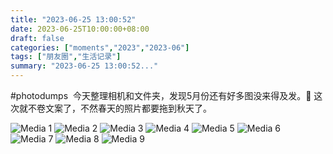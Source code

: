 ```yaml
---
title: "2023-06-25 13:00:52"
date: 2023-06-25T10:00:00+08:00
draft: false
categories: ["moments","2023","2023-06"]
tags: ["朋友圈","生活记录"]
summary: "2023-06-25 13:00:52..."
---
```


#photodumps
​
​今天整理相机和文件夹，发现5月份还有好多图没来得及发。🤯 这次就不卷文案了，不然春天的照片都要拖到秋天了。

![Media 1](/Moments/photos/2023-06-25/202306251300520.jpg)
![Media 2](/Moments/photos/2023-06-25/202306251300521.jpg)
![Media 3](/Moments/photos/2023-06-25/202306251300522.jpg)
![Media 4](/Moments/photos/2023-06-25/202306251300523.jpg)
![Media 5](/Moments/photos/2023-06-25/202306251300524.jpg)
![Media 6](/Moments/photos/2023-06-25/202306251300525.jpg)
![Media 7](/Moments/photos/2023-06-25/202306251300526.jpg)
![Media 8](/Moments/photos/2023-06-25/202306251300527.jpg)
![Media 9](/Moments/photos/2023-06-25/202306251300528.jpg)

